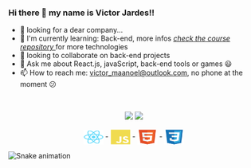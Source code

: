 ### Hi there 👋 my name is Victor Jardes!!


- 🔭 looking for a dear company...
- 🌱 I'm currently learning: Back-end, more infos _[check the course repository ](https://github.com/victor-jardes/trybe/tree/alfa)_ for more technologies
- 👯 looking to collaborate on back-end projects
- 💬 Ask me about React.js, javaScript, back-end tools or games 😃
- 📫 How to reach me: victor_maanoel@outlook.com, no phone at the moment 😕
<!-- 
- 😄 Pronouns: 
- ⚡ Fun fact: ...
-->
##

<div align="center"><br>
   <img height="180em" src="https://github-readme-stats.vercel.app/api?username=victor-jardes&show_icons=true&theme=dracula&include_all_commits=true&count_private=true"/>
  <img height="180em" src="https://github-readme-stats.vercel.app/api/top-langs/?username=rafaballerini&layout=compact&langs_count=7&theme=dracula"/>
</div>

<div align="center"><br>
  <img align="center" alt="Icon-React.js" height="30" width="40" src="https://raw.githubusercontent.com/devicons/devicon/master/icons/react/react-original.svg">
  -
  <img align="center" alt="Icon-javaScript" height="30" width="40" src="https://raw.githubusercontent.com/devicons/devicon/master/icons/javascript/javascript-plain.svg">
  -
  <img align="center" alt="Icon-HTML5" height="30" width="40" src="https://raw.githubusercontent.com/devicons/devicon/master/icons/html5/html5-original.svg">
  -
  <img align="center" alt="icon-CSS3" height="30" width="40" src="https://raw.githubusercontent.com/devicons/devicon/master/icons/css3/css3-original.svg">
  
</div>

 ![Snake animation](https://github.com/victor-jardes/victor-jardes/blob/output/github-contribution-grid-snake.svg)
